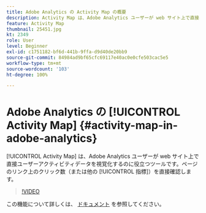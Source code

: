 ```yaml
---
title: Adobe Analytics の Activity Map の概要
description: Activity Map は、Adobe Analytics ユーザーが web サイト上で直接ユーザーアクティビティデータを視覚化するのに役立つツールです。ページのリンク上のクリック数（または他の指標）を直接確認します。
feature: Activity Map
thumbnail: 25451.jpg
kt: 2349
role: User
level: Beginner
exl-id: c1751182-bf6d-441b-9ffa-d9d40de20bb9
source-git-commit: 84984ad9bf65cfc69117e40ac0e0cfe503cac5e5
workflow-type: tm+mt
source-wordcount: '103'
ht-degree: 100%

---
```


# Adobe Analytics の [!UICONTROL Activity Map] {#activity-map-in-adobe-analytics}

[!UICONTROL Activity Map] は、Adobe Analytics ユーザーが web サイト上で直接ユーザーアクティビティデータを視覚化するのに役立つツールです。ページのリンク上のクリック数（または他の [!UICONTROL 指標]）を直接確認します。

>[!VIDEO](https://video.tv.adobe.com/v/25451/?quality=12&learn=on)

この機能について詳しくは、 [ドキュメント](https://experienceleague.adobe.com/docs/analytics/analyze/activity-map/activity-map.html?lang=ja) を参照してください。
